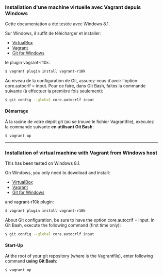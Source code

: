### Installation d'une machine virtuelle avec Vagrant depuis Windows

Cette documentation a été testée avec Windows 8.1.

Sur Windows, il suffit de télécharger et installer:

* [VirtualBox](https://www.virtualbox.org/wiki/Downloads)
* [Vagrant](https://dl.bintray.com/mitchellh/vagrant/vagrant_1.7.2.msi)
* [Git for Windows](https://msysgit.github.io/)

le plugin vagrant-r10k: 

```sh
$ vagrant plugin install vagrant-r10k
``` 

Au niveau de la configuration de Git, assurez-vous d'avoir l'option core.autocrlf = input. Pour ce faire, dans Git Bash, faites la commande suivante (à effectuer la première fois seulement): 

```sh
$ git config --global core.autocrlf input
```

#### Démarrage

À la racine de votre dépôt git (où se trouve le fichier Vagrantfile), exécutez la commande suivante **en utilisant Git Bash**:

```sh
$ vagrant up
```

***

### Installation of virtual machine with Vagrant from Windows host

This has been tested on Windows 8.1.

On Windows, you only need to download and install:

* [VirtualBox](https://www.virtualbox.org/wiki/Downloads)
* [Vagrant](https://dl.bintray.com/mitchellh/vagrant/vagrant_1.7.2.msi)
* [Git for Windows](https://msysgit.github.io/)

and vagrant-r10k plugin: 

```sh
$ vagrant plugin install vagrant-r10k
``` 

About Git configuration, be sure to have the option core.autocrlf = input. In Git Bash, execute the following command (first time only): 

```sh
$ git config --global core.autocrlf input
```

#### Start-Up

At the root of your git repository (where is the Vagrantfile), enter following command **using Git Bash**:

```sh
$ vagrant up
```
